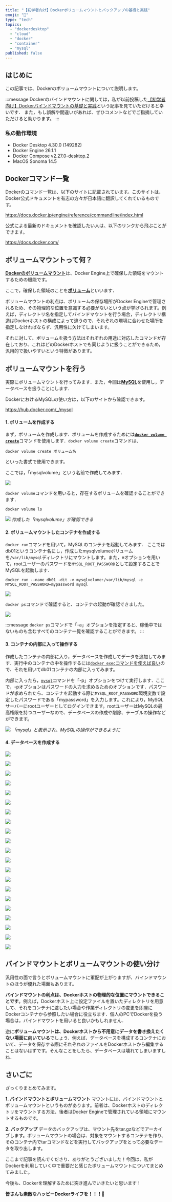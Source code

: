 ```yaml
---
title: "【初学者向け】Dockerボリュームマウントとバックアップの基礎と実践"
emoji: "🐬"
type: "tech"
topics:
  - "dockerdesktop"
  - "cloud"
  - "docker"
  - "container"
  - "mysql"
published: false
---
```


## はじめに

この記事では、Dockerのボリュームマウントについて説明します。

:::message
Dockerのバインドマウントに関しては，私が以前投稿した[【初学者向け】Dockerバインドマウントの基礎と実践](https://zenn.dev/joho0724/articles/sankaku0724-newcreate17)という記事を見ていただけると幸いです．
また，もし誤解や間違いがあれば、ぜひコメントなどでご指摘していただけると助かります。
:::

### 私の動作環境

- Docker Desktop 4.30.0 (149282)
- Docker Engine 26.1.1
- Docker Compose v2.27.0-desktop.2
- MacOS Sonoma 14.5

## Dockerコマンド一覧

Dockerのコマンド一覧は、以下のサイトに記載されています。このサイトは、Docker公式ドキュメントを有志の方々が日本語に翻訳してくれているものです。

https://docs.docker.jp/engine/reference/commandline/index.html

公式による最新のドキュメントを確認したい人は、以下のリンクから飛ぶことができます。

https://docs.docker.com/

## ボリュームマウントって何？

[**Dockerのボリュームマウント**](https://docs.docker.jp/storage/volumes.html#id5)は、Docker Engine上で確保した領域をマウントするための機能です。

ここで，確保した領域のことを[**ボリューム**](https://docs.docker.jp/storage/volumes.html#use-volumes)といいます．

ボリュームマウントの利点は、ボリュームの保存場所がDocker Engineで管理されるため、その物理的な位置を意識する必要がないという点が挙げられます。例えば，ディレクトリ名を指定してバインドマウントを行う場合，ディレクトリ構造はDockerホストの構成によって違うので、それぞれの環境に合わせた場所を指定しなければならず、汎用性に欠けてしまいます。

それに対して、ボリュームを扱う方法はそれぞれの用途に対応したコマンドが存在しており、これはどのDockerホストでも同じように扱うことができるため，汎用的で扱いやすいという特徴があります。

## ボリュームマウントを行う

実際にボリュームマウントを行ってみます．また，今回は[**MySQL**](https://www.mysql.com/jp/)を使用し，データベースを扱うことにします．

DockerにおけるMySQLの使い方は，以下のサイトから確認できます。

https://hub.docker.com/_/mysql

#### 1. ボリュームを作成する

まず，ボリュームを作成します．ボリュームを作成するためには[**`docker volume create`**](https://docs.docker.jp/engine/reference/commandline/volume_create.html)コマンドを使用します．`docker volume create`コマンドは、

```
docker volume create ボリューム名
```

といった書式で使用できます。

ここでは，「mysqlvolume」という名前で作成してみます．

![](/images/sankaku18/1.png)  

`docker volume`コマンドを用いると，存在するボリュームを確認することができます．

```
docker volume ls
```

![](/images/sankaku18/2.png)
*作成した「mysqlvolume」が確認できる*

#### 2. ボリュームマウントしたコンテナを作成する

`docker run`コマンドを用いて，MySQLのコンテナを起動してみます．
ここではdb01というコンテナ名にし，作成したmysqlvolumeボリュームを`/var/lib/mysql`ディレクトリにマウントします。また，eオプションを用いて，rootユーザーのパスワードを`MYSQL_ROOT_PASSWORD`として設定することでMySQLを起動します．

```
docker run --name db01 -dit -v mysqlvolume:/var/lib/mysql -e MYSQL_ROOT_PASSWORD=mypassword mysql
```

![](/images/sankaku18/3.png)

`docker ps`コマンドで確認すると、コンテナの起動が確認できました。

![](/images/sankaku18/4.png)

:::message
`docker ps`コマンドで「-a」オプションを指定すると、稼働中ではないものも含むすべてのコンテナ一覧を確認することができます。
:::

#### 3. コンテナの内部に入って操作する

作成したコンテナの内部に入り，データベースを作成してデータを追加してみます．実行中のコンテナの中を操作するには[`docker exec`コマンドを使えば良い](https://zenn.dev/joho0724/articles/sankaku0724-newcreate12#%E5%AE%9F%E8%A1%8C%E4%B8%AD%E3%81%AE%E3%82%B3%E3%83%B3%E3%83%86%E3%83%8A%E3%81%A7%E3%82%B7%E3%82%A7%E3%83%AB%E3%82%92%E5%AE%9F%E8%A1%8C%E3%81%99%E3%82%8B)ので、それを用いてdb01コンテナの内部に入ってみます。

内部に入ったら，[`mysql`](https://dev.mysql.com/doc/refman/8.0/ja/mysql.html)コマンドを「-p」オプションをつけて実行します．ここで，-pオプションはパスワードの入力を求めるためのオプションです．パスワードが求められたら、コンテナを起動する際に`MYSQL_ROOT_PASSWORD`環境変数で設定したパスワードである「mypassword」を入力します。これにより，MySQLサーバーにrootユーザーとしてログインできます。rootユーザーはMySQLの最高権限を持つユーザーなので、データベースの作成や削除、テーブルの操作などができます。

![](/images/sankaku18/5.png)
*「mysql」と表示され、MySQLの操作ができるように*  

#### 4. データベースを作成する


![](/images/sankaku18/6.png)  

![](/images/sankaku18/7.png)  

![](/images/sankaku18/8.png)  

![](/images/sankaku18/9.png)  

![](/images/sankaku18/10.png)  

![](/images/sankaku18/11.png)  

![](/images/sankaku18/12.png)  

![](/images/sankaku18/13.png)  

![](/images/sankaku18/14.png)  

![](/images/sankaku18/15.png)  

![](/images/sankaku18/16.png)  

![](/images/sankaku18/17.png)  

![](/images/sankaku18/18.png)  

![](/images/sankaku18/19.png)  

![](/images/sankaku18/20.png)  

![](/images/sankaku18/21.png)  

![](/images/sankaku18/22.png)  

![](/images/sankaku18/23.png)  

![](/images/sankaku18/24.png)  

![](/images/sankaku18/25.png)  

![](/images/sankaku18/26.png)  


## バインドマウントとボリュームマウントの使い分け

汎用性の面で言うとボリュームマウントに軍配が上がりますが、バインドマウントのほうが優れた場面もあります。

**バインドマウントの利点は、Dockerホストの物理的な位置にマウントできることです**。例えば，Dockerホスト上に設定ファイルを置いたディレクトリを用意して、それをコンテナに渡したい場合や作業ディレクトリの変更を即座にDockerコンテナから参照したい場合に役立ちます．個人のPCでDockerを扱う場合は，バインドマウントを用いると良いかもしれません．

逆に**ボリュームマウントは、Dockerホストから不用意にデータを書き換えたくない場面に向いている**でしょう．例えば、データベースを構成するコンテナにおいて、データを保存する際にそれぞれのファイルをDockerホストから編集することはないはずです。そんなことをしたら、データベースは壊れてしまいますしね．

## さいごに

ざっくりまとめてみます。

**1. バインドマウントとボリュームマウント**
マウントには、バインドマウントとボリュームマウントというものがあります。前者は、Dockerホストのディレクトリをマウントする方法、後者はDocker Engineで管理されている領域にマウントするものです。

**2. バックアップ**
データのバックアップは、マウント先をtar.gzなどでアーカイブします。ボリュームマウントの場合は、対象をマウントするコンテナを作り、そのコンテナ内でtarコマンドなどを実行してバックアップをとって必要なデータを取り出します。

ここまで記事を読んでくださり、ありがとうございました！今回は、私がDockerを利用していく中で重要だと感じたボリュームマウントについてまとめてみました。

今後も、Dockerを理解するために突き進んでいきたいと思います！

**皆さんも素敵なハッピーDockerライフを！！！🌸**
